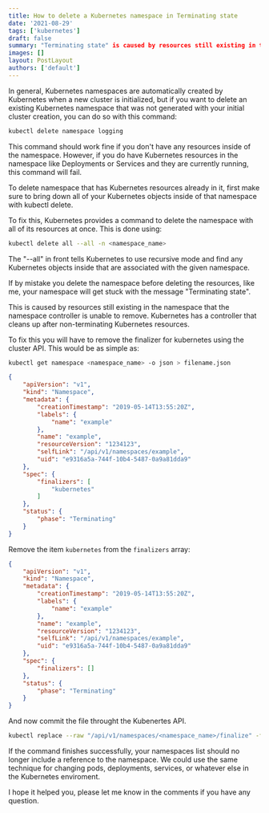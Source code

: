```yaml
---
title: How to delete a Kubernetes namespace in Terminating state
date: '2021-08-29'
tags: ['kubernetes']
draft: false
summary: "Terminating state" is caused by resources still existing in the namespace that the namespace controller is unable to remove.
images: []
layout: PostLayout
authors: ['default']
---
```


In general, Kubernetes namespaces are automatically created by Kubernetes when a new cluster is initialized, but if you want to delete an existing Kubernetes namespace that was not generated with your initial cluster creation, you can do so with this command:

```bash
kubectl delete namespace logging
```

This command should work fine if you don't have any resources inside of the namespace.  However, if you do have Kubernetes resources in the namespace like Deployments or Services and they are currently running, this command will fail.

To delete namespace that has Kubernetes resources already in it, first make sure to bring down all of your Kubernetes objects inside of that namespace with kubectl delete.

To fix this, Kubernetes provides a command to delete the namespace with all of its resources at once.  This is done using:

```bash
kubectl delete all --all -n <namespace_name>
```
The "--all" in front tells Kubernetes to use recursive mode and find any Kubernetes objects inside that are associated with the given namespace.

If by mistake you delete the namespace before deleting the resources, like me, your namespace will get stuck with the message "Terminating state".

This is caused by resources still existing in the namespace that the namespace controller is unable to remove. Kubernetes has a controller that cleans up after non-terminating Kubernetes resources.

To fix this you will have  to remove the finalizer for kubernetes using the cluster API. This would be as simple as:

```bash
kubectl get namespace <namespace_name> -o json > filename.json
```

```json
{
    "apiVersion": "v1",
    "kind": "Namespace",
    "metadata": {
        "creationTimestamp": "2019-05-14T13:55:20Z",
        "labels": {
            "name": "example"
        },
        "name": "example",
        "resourceVersion": "1234123",
        "selfLink": "/api/v1/namespaces/example",
        "uid": "e9316a5a-744f-10b4-5487-0a9a81dda9"
    },
    "spec": {
        "finalizers": [
            "kubernetes"
        ]
    },
    "status": {
        "phase": "Terminating"
    }
}
```

Remove the item `kubernetes` from the `finalizers` array:

```json
{
    "apiVersion": "v1",
    "kind": "Namespace",
    "metadata": {
        "creationTimestamp": "2019-05-14T13:55:20Z",
        "labels": {
            "name": "example"
        },
        "name": "example",
        "resourceVersion": "1234123",
        "selfLink": "/api/v1/namespaces/example",
        "uid": "e9316a5a-744f-10b4-5487-0a9a81dda9"
    },
    "spec": {
        "finalizers": []
    },
    "status": {
        "phase": "Terminating"
    }
}
```

And now commit the file throught the Kubenertes API.

```bash
kubectl replace --raw "/api/v1/namespaces/<namespace_name>/finalize" -f ./filename.json
```

If the command finishes successfully, your namespaces list should no longer include a reference to the namespace. We could use the same technique for changing pods, deployments, services, or whatever else in the Kubernetes enviroment.

I hope it helped you, please let me know in the comments if you have any question.
